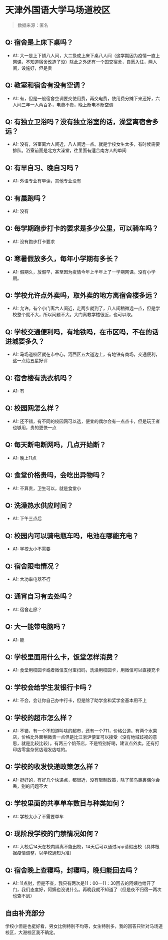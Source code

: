 # 天津外国语大学马场道校区

> 数据来源：匿名

## Q: 宿舍是上床下桌吗？

- A1: 大一是上下铺八人间，大二换成上床下桌八人间（这学期因为疫情一直上网课，不知道宿舍改造了没）除此之外还有一个国交宿舍，自愿入住，两人间，设施好，但是贵

## Q: 教室和宿舍有没有空调？

- A1: 有，但是一般宿舍空调要交使用费，再交电费，使用费分摊下来还好，六人间三年一人两百多，电费不贵，晚上断电不断空调

## Q: 有独立卫浴吗？没有独立浴室的话，澡堂离宿舍多远？

- A1: 没有，浴室离六人间近，八人间远一点。就是学校女生太多，有时候需要排队。浴室前面是北方大澡堂，往里面有适合南方人的单间

## Q: 有早自习、晚自习吗？

- A1: 外语专业有早读，其他专业没有

## Q: 有晨跑吗？

- A1: 没有

## Q: 每学期跑步打卡的要求是多少公里，可以骑车吗？

- A1: 没有跑步打卡要求

## Q: 寒暑假放多久，每年小学期有多长？

- A1: 假期久，放假早，甚至因为疫情今年上半年上了一学期网课。没有小学期。

## Q: 学校允许点外卖吗，取外卖的地方离宿舍楼多远？

- A1: 允许。有个小门离六人间近，走两步就到了，八人间稍微远一点，但是学校整个就不大，所以问题不大。大门离教学楼很近，也可以取。

## Q: 学校交通便利吗，有地铁吗，在市区吗，不在的话进城要多久？

- A1: 马场道校区就在市中心，河西区五大道边上，有地铁有商场，交通便利，这一点给五星好评

## Q: 宿舍楼有洗衣机吗？

- A1: 有

## Q: 校园网怎么样？

- A1: 还不错，有不同的校园网可以选，便宜的偶尔会有一点点卡，但是玩王者也够用，贵的更快一点

## Q: 每天断电断网吗，几点开始断？

- A1: 晚上11点

## Q: 食堂价格贵吗，会吃出异物吗？

- A1: 不算贵，卫生可以，就是食堂小

## Q: 洗澡热水供应时间？

- A1: 下午三点后

## Q: 校园内可以骑电瓶车吗，电池在哪能充电？

- A1: 学校太小不需要

## Q: 宿舍限电情况？

- A1: 大功率电器不行

## Q: 通宵自习有去处吗？

- A1: 宿舍走廊？

## Q: 大一能带电脑吗？

- A1: 能

## Q: 学校里面用什么卡，饭堂怎样消费？

- A1: 食堂用校园卡或者微信支付宝扫码，洗澡用校园卡，用微信可以直接充卡

## Q: 学校会给学生发银行卡吗？

- A1: 不会，会让你自己办中行卡，但是除了助学金和奖学金基本用不上

## Q: 学校的超市怎么样？

- A1: 不错，有一个不知道叫啥的超市，还有一个711，价格公道。有两个水果店，价格比外面稍微贵一点但是比江浙沪便宜可以接受（没有地域歧视的意思，就是比较比较）。有两三个奶茶店，不是特别好喝，建议点外卖。还有打印店零食杂货店理发店啥的。

## Q: 学校的收发快递政策怎么样？

- A1: 挺好的，有好几个快递点，都很近，没有限制政策，除了菜鸟裹裹偶尔会丢，别的问题不大

## Q: 学校里面的共享单车数目与种类如何？

- A1: 学校太小了不需要单车

## Q: 现阶段学校的门禁情况如何？

- A1: 入校后14天在校内隔离不能出校，14天后可以通过app请假出校（具体根据疫情调整，以学校通知为准）

## Q: 宿舍晚上查寝吗，封寝吗，晚归能回去吗？

- A1: 11点封，但是不查，我只有两次是11：00—11：30回去的阿姨也给开了门，我们态度好，阿姨也没说什么。再晚我就不知道了（但是夜不归宿一两次也查不到）

## 自由补充部分

学校小但是也挺好看，男女比例特别不均等，女生特别多，我的回答只针对马场道校区，大港校区我不确定。